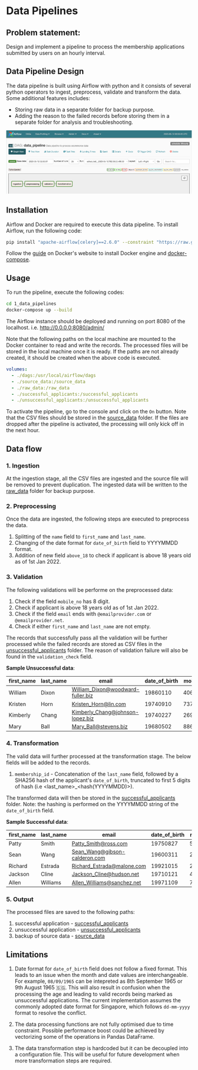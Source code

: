 # Data Pipelines

## Problem statement:
Design and implement a pipeline to process the membership applications submitted by users on an hourly interval.

## Data Pipeline Design
The data pipeline is built using Airflow with python and it consists of several python operators to ingest, preprocess, validate and transform the data.
Some additional features includes:
- Storing raw data in a separate folder for backup purpose.
- Adding the reason to the failed records before storing them in a separate folder for analysis and troubleshooting.

![data-pipeline](https://github.com/ghyee/SeniorDETechAssessment-23/blob/main/images/data-pipeline.jpg?raw=true)

## Installation
Airflow and Docker are required to execute this data pipeline. To install Airflow, run the following code:
```bash
pip install "apache-airflow[celery]==2.6.0" --constraint "https://raw.githubusercontent.com/apache/airflow/constraints-2.6.0/constraints-3.7.txt"
```
Follow the [guide](https://docs.docker.com/engine/install/) on Docker's website to install Docker engine and [docker-compose](https://docs.docker.com/compose/install/).

## Usage
To run the pipeline, execute the following codes:
```bash
cd 1_data_pipelines
docker-compose up --build
```
The Airflow instance should be deployed and running on port 8080 of the localhost. i.e. http://0.0.0.0:8080/admin/


Note that the following paths on the local machine are mounted to the Docker container to read and write the records. The processed files will be stored in the local machine once it is ready. If the paths are not already created, it should be created when the above code is executed.
```yaml
volumes:
  - ./dags:/usr/local/airflow/dags
  - ./source_data:/source_data
  - ./raw_data:/raw_data
  - ./successful_applicants:/successful_applicants
  - ./unsuccessful_applicants:/unsuccessful_applicants
```

To activate the pipeline, go to the console and click on the `On` button.
Note that the CSV files should be stored in the [source_data](/1_data_pipelines/source_data) folder. If the files are dropped after the pipeline is activated, the processing will only kick off in the next hour.

## Data flow
### 1. Ingestion
At the ingestion stage, all the CSV files are ingested and the source file will be removed to prevent duplication. The ingested data will be written to the [raw_data](/1_data_pipelines/raw_data) folder for backup purpose.

### 2. Preprocessing
Once the data are ingested, the following steps are executed to preprocess the data.
1. Splitting of the `name` field to `first_name` and `last_name`.
2. Changing of the date format for `date_of_birth` field to YYYYMMDD format.
3. Addition of new field `above_18` to check if applicant is above 18 years old as of 1st Jan 2022.

### 3. Validation
The following validations will be performe on the preprocessed data:
1. Check if the field `mobile_no` has 8 digit.
2. Check if applicant is above 18 years old as of 1st Jan 2022.
3. Check if the field `email` ends with `@emailprovider.com` or `@emailprovider.net`.
4. Check if either `first_name` and `last_name` are not empty.

The records that successfully pass all the validation will be further processed while the failed records are stored as CSV files in the [unsuccessful_applicants](/1_data_pipelines/unsuccessful_applicants) folder. The reason of validation failure will also be found in the `validation_check` field.

**Sample Unsuccessful data**:

| first_name | last_name | email                              | date_of_birth | mobile_no | above_18 | validate_check      |
|------------|-----------|------------------------------------|---------------|-----------|----------|---------------------|
| William    | Dixon     | William_Dixon@woodward-fuller.biz  | 19860110      | 40601711  | True     | invalid_email       |
| Kristen    | Horn      | Kristen_Horn@lin.com               | 19740910      | 737931    | True     | invalid_mobile_number |
| Kimberly   | Chang     | Kimberly_Chang@johnson-lopez.biz   | 19740227      | 2692047   | True     | invalid_mobile_number |
| Mary       | Ball      | Mary_Ball@stevens.biz              | 19680502      | 886359    | True     | invalid_mobile_number |


### 4. Transformation
The valid data will further processed at the transformation stage. The below fields will be added to the records.
1. `membership_id` - Concatenation of the `last_name` field, followed by a SHA256 hash of the applicant's `date_of_birth`, truncated to first 5 digits of hash (i.e <last_name>_<hash(YYYYMMDD)>).

The transformed data will then be stored in the [successful_applicants](/1_data_pipelines/successful_applicants) folder.
Note: the hashing is performed on the YYYYMMDD string of the `date_of_birth` field.


**Sample Successful data**:

first_name | last_name | email                              | date_of_birth | mobile_no | above_18 | membership_id
---------- | --------- | ---------------------------------- | ------------- | --------- | -------- | -------------
Patty      | Smith     | Patty_Smith@ross.com              | 19750827      | 59428759  | True     | Smith_c7677
Sean       | Wang      | Sean_Wang@gibson-calderon.com     | 19600311      | 25595367  | True     | Wang_04168
Richard    | Estrada   | Richard_Estrada@malone.com        | 19921015      | 22821527  | True     | Estrada_0bf5b
Jackson    | Cline     | Jackson_Cline@hudson.net           | 19710121      | 48056519  | True     | Cline_825fb
Allen      | Williams  | Allen_Williams@sanchez.net         | 19971109      | 77991519  | True     | Williams_3e726


### 5. Output
The processed files are saved to the following paths:
1. successful application - [successful_applicants](/1_data_pipelines/successful_applicants/)
2. unsuccessful application - [unsuccessful_applicants](/1_data_pipelines/unsuccessful_applicants/)
3. backup of source data - [source_data](/1_data_pipelines/source_data/)

## Limitations
1. Date format for `date_of_birth` field does not follow a fixed format. This leads to an issue when the month and date values are interchangeable. For example, `08/09/1965` can be intepreted as 8th September 1965 or 9th August 1965 	:singapore:. This will also result in confusion when the processing the age and leading to valid records being marked as unsuccessful applications. The current implementation assumes the commonly adopted date format for Singapore, which follows `dd-mm-yyyy` format to resolve the conflict.

2. The data processing functions are not fully optimised due to time constraint. Possible performance boost could be achieved by vectorizing some of the operations in Pandas DataFrame.

3. The data transformation step is hardcoded but it can be decoupled into a configuration file. This will be useful for future development when more transformation steps are required.